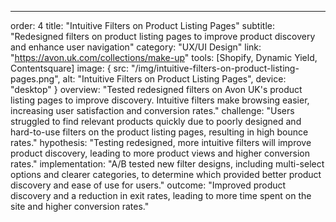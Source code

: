 ---
order: 4
title: "Intuitive Filters on Product Listing Pages"
subtitle: "Redesigned filters on product listing pages to improve product discovery and enhance user navigation"
category: "UX/UI Design"
link: "https://avon.uk.com/collections/make-up"
tools: [Shopify, Dynamic Yield, Contentsquare]
image: {
    src: "/img/intuitive-filters-on-product-listing-pages.png",
    alt: "Intuitive Filters on Product Listing Pages",
    device: "desktop"
}
overview: "Tested redesigned filters on Avon UK's product listing pages to improve discovery. Intuitive filters make browsing easier, increasing user satisfaction and conversion rates."
challenge: "Users struggled to find relevant products quickly due to poorly designed and hard-to-use filters on the product listing pages, resulting in high bounce rates."
hypothesis: "Testing redesigned, more intuitive filters will improve product discovery, leading to more product views and higher conversion rates."
implementation: "A/B tested new filter designs, including multi-select options and clearer categories, to determine which provided better product discovery and ease of use for users."
outcome: "Improved product discovery and a reduction in exit rates, leading to more time spent on the site and higher conversion rates."
